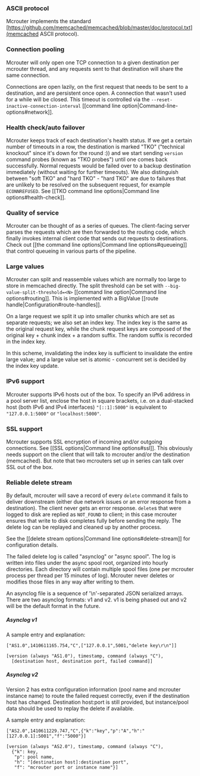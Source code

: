 ### ASCII protocol
Mcrouter implements the standard [https://github.com/memcached/memcached/blob/master/doc/protocol.txt](memcached ASCII protocol).

### Connection pooling
Mcrouter will only open one TCP connection to a given destination per mcrouter thread, and any requests sent to that destination will share the same connection.

Connections are open lazily, on the first request that needs to be sent to a destination, and are persistent once open. A connection that wasn't used for a while will be closed. This timeout is controlled via the `--reset-inactive-connection-interval` [[command line option|Command-line-options#network]].

### Health check/auto failover
Mcrouter keeps track of each destination's health status. If we get a certain number of timeouts in a row, the destination is marked "TKO" ("technical knockout" since it's down for the round :)) and we start sending `version` command probes (known as "TKO probes") until one comes back successfully. Normal requests would be failed over to a backup destination immediately (without waiting for further timeouts). We also distinguish between "soft TKO" and "hard TKO" - "hard TKO" are due to failures that are unlikely to be resolved on the subsequent request, for example `ECONNREFUSED`. See [[TKO command line options|Command line options#health-check]].

### Quality of service
Mcrouter can be thought of as a series of queues. The client-facing server parses the requests which are then forwarded to the routing code, which finally invokes internal client code that sends out requests to destinations. Check out [[the command line options|Command line options#queueing]] that control queueing in various parts of the pipeline.

### Large values
Mcrouter can split and reassemble values which are normally too large to store in memcached directly. The split threshold can be set with `--big-value-split-threshold=<N>` [[command line option|Command line options#routing]]. This is implemented with a BigValue [[route handle|Configuration#route-handles]].

On a large request we split it up into smaller chunks which are set as separate requests; we also set an index key. The index key is the same as the original request key, while the chunk request keys are composed of the original key + chunk index + a random suffix. The random suffix is recorded in the index key.

In this scheme, invalidating the index key is sufficient to invalidate the entire large value; and a large value set is atomic - concurrent set is decided by the index key update.

### IPv6 support
Mcrouter supports IPv6 hosts out of the box. To specify an IPv6 address in a pool server list, enclose the host in square brackets, i.e. on a dual-stacked host (both IPv6 and IPv4 interfaces) `"[::1]:5000"` is equivalent to `"127.0.0.1:5000"` or `"localhost:5000"`.

### SSL support
Mcrouter supports SSL encryption of incoming and/or outgoing connections. See [[SSL options|Command line options#ssl]]. This obviously needs support on the client that will talk to mcrouter and/or the destination (memcached). But note that two mcrouters set up in series can talk over SSL out of the box.

### Reliable delete stream
By default, mcrouter will save a record of every `delete` command it fails to deliver downstream (either due network issues or an error response from a destination). The client never gets an error response. `delete`s that were logged to disk are replied as `NOT_FOUND` to client; in this case mcrouter ensures that write to disk completes fully before sending the reply. The delete log can be replayed and cleaned up by another process.

See the [[delete stream options|Command line options#delete-stream]] for configuration details.

The failed delete log is called "asynclog" or "async spool". The log is written into files under the async spool root, organized into hourly directories. Each directory will contain multiple spool files (one per mcrouter process per thread per 15 minutes of log). Mcrouter never deletes or modifies those files in any way after writing to them.

An asynclog file is a sequence of '\n'-separated JSON serialized arrays. There are two asynclog formats: v1 and v2. v1 is being phased out and v2 will be the default format in the future.

##### Asynclog v1
A sample entry and explanation:
```
["AS1.0",1410611165.754,"C",["127.0.0.1",5001,"delete key\r\n"]]

[version (always "AS1.0"), timestamp, command (always "C"),
  [destination host, destination port, failed command]]
```

##### Asynclog v2
Version 2 has extra configuration information (pool name and mcrouter instance name) to route the failed request correctly, even if the destination host has changed. Destination host:port is still provided, but instance/pool data should be used to replay the delete if available.

A sample entry and explanation:

```
["AS2.0",1410611229.747,"C",{"k":"key","p":"A","h":"[127.0.0.1]:5001","f":"5000"}]

[version (always "AS2.0"), timestamp, command (always "C"),
  {"k": key,
   "p": pool name,
   "h": "[destination host]:destination port",
   "f": "mcrouter port or instance name"}]
```
